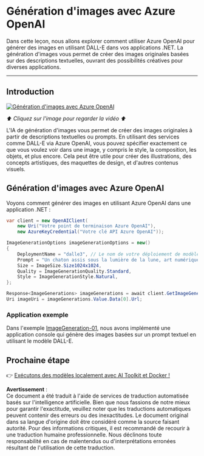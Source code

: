 # Génération d'images avec Azure OpenAI

Dans cette leçon, nous allons explorer comment utiliser Azure OpenAI pour générer des images en utilisant DALL-E dans vos applications .NET. La génération d'images vous permet de créer des images originales basées sur des descriptions textuelles, ouvrant des possibilités créatives pour diverses applications.

---

## Introduction

[![Génération d'images avec Azure OpenAI](https://img.youtube.com/vi/ru3U8MHbFFI/0.jpg)](https://youtu.be/ru3U8MHbFFI?feature=shared)

_⬆️ Cliquez sur l'image pour regarder la vidéo ⬆️_

L'IA de génération d'images vous permet de créer des images originales à partir de descriptions textuelles ou prompts. En utilisant des services comme DALL-E via Azure OpenAI, vous pouvez spécifier exactement ce que vous voulez voir dans une image, y compris le style, la composition, les objets, et plus encore. Cela peut être utile pour créer des illustrations, des concepts artistiques, des maquettes de design, et d'autres contenus visuels.

## Génération d'images avec Azure OpenAI

Voyons comment générer des images en utilisant Azure OpenAI dans une application .NET :

```csharp
var client = new OpenAIClient(
    new Uri("Votre point de terminaison Azure OpenAI"), 
    new AzureKeyCredential("Votre clé API Azure OpenAI"));

ImageGenerationOptions imageGenerationOptions = new()
{
    DeploymentName = "dalle3", // Le nom de votre déploiement de modèle DALL-E sur Azure OpenAI
    Prompt = "Un chaton assis sous la lumière de la lune, art numérique",
    Size = ImageSize.Size1024x1024,
    Quality = ImageGenerationQuality.Standard,
    Style = ImageGenerationStyle.Natural,
};

Response<ImageGenerations> imageGenerations = await client.GetImageGenerationsAsync(imageGenerationOptions);
Uri imageUri = imageGenerations.Value.Data[0].Url;
```

### Application exemple

Dans l'exemple [ImageGeneration-01](./src/ImageGeneration-01), nous avons implémenté une application console qui génère des images basées sur un prompt textuel en utilisant le modèle DALL-E.

## Prochaine étape

👉 [Exécutons des modèles localement avec AI Toolkit et Docker !](./06-AIToolkitAndDockerModels.md)

**Avertissement** :  
Ce document a été traduit à l'aide de services de traduction automatisée basés sur l'intelligence artificielle. Bien que nous fassions de notre mieux pour garantir l'exactitude, veuillez noter que les traductions automatiques peuvent contenir des erreurs ou des inexactitudes. Le document original dans sa langue d'origine doit être considéré comme la source faisant autorité. Pour des informations critiques, il est recommandé de recourir à une traduction humaine professionnelle. Nous déclinons toute responsabilité en cas de malentendus ou d'interprétations erronées résultant de l'utilisation de cette traduction.
